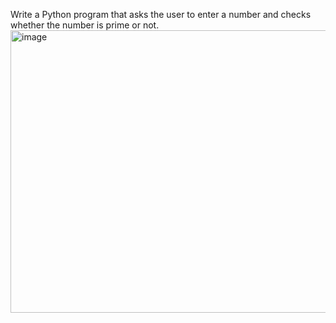 Write a Python program that asks the user to enter a number and checks whether the number is prime or not.
<img width="1361" height="452" alt="image" src="https://github.com/user-attachments/assets/bec3d7c0-dba1-47a5-8df3-7065a7c0ab86" />


